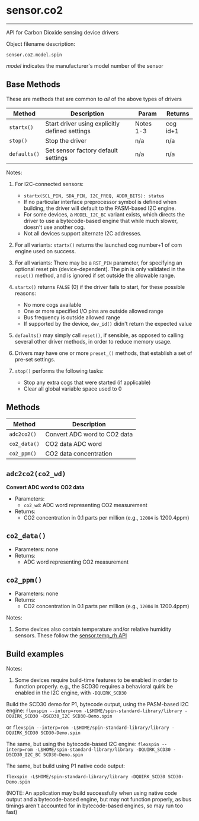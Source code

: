 # sensor.co2
----------------

API for Carbon Dioxide sensing device drivers

Object filename description:

`sensor.co2.model.spin`

_model_ indicates the manufacturer's model number of the sensor

## Base Methods

These are methods that are common to _all_ of the above types of drivers

| Method          | Description                                      | Param     | Returns        |
| --------------- | ------------------------------------------------ | --------- | -------------- |
| `startx()`      | Start driver using explicitly defined settings   | Notes 1-3 | cog id+1       |
| `stop()`        | Stop the driver                                  | n/a       | n/a            |
| `defaults()`    | Set sensor factory default settings              | n/a       | n/a            |

Notes:

1. For I2C-connected sensors:
	* `startx(SCL_PIN, SDA_PIN, I2C_FREQ, ADDR_BITS): status`
	* If no particular interface preprocessor symbol is defined when building, the driver will
default to the PASM-based I2C engine.
	* For some devices, a `MODEL_I2C_BC` variant exists, which directs the driver to use a
bytecode-based engine that while much slower, doesn't use another cog.
	* Not all devices support alternate I2C addresses.

2. For all variants: `startx()` returns the launched cog number+1 of com engine used on success.

3. For all variants: There may be a `RST_PIN` parameter, for specifying an optional reset pin
(device-dependent). The pin is only validated in the `reset()` method, and is ignored if set
outside the allowable range.

4. `startx()` returns `FALSE` (0) if the driver fails to start, for these possible reasons:
	* No more cogs available
	* One or more specified I/O pins are outside allowed range
	* Bus frequency is outside allowed range
	* If supported by the device, `dev_id()` didn't return the expected value

5. `defaults()` may simply call `reset()`, if sensible, as opposed to calling several other driver
methods, in order to reduce memory usage.

6. Drivers may have one or more `preset_()` methods, that establish a set of pre-set settings.

7. `stop()` performs the following tasks:
	* Stop any extra cogs that were started (if applicable)
	* Clear all global variable space used to 0

## Methods

| Method          | Description                                      |
| --------------- | ------------------------------------------------ |
| `adc2co2()`     | Convert ADC word to CO2 data                     |
| `co2_data()`    | CO2 data ADC word                                |
| `co2_ppm()`     | CO2 data concentration                           |


`adc2co2(co2_wd)`
-----------------
__Convert ADC word to CO2 data__
* Parameters:
	* `co2_wd`: ADC word representing CO2 measurement
* Returns:
	* CO2 concentration in 0.1 parts per million (e.g., `12004` is 1200.4ppm)


`co2_data()`
------------
* Parameters: none
* Returns:
	* ADC word representing CO2 measurement


`co2_ppm()`
-----------
* Parameters: none
* Returns:
	* CO2 concentration in 0.1 parts per million (e.g., `12004` is 1200.4ppm)


Notes:

1. Some devices also contain temperature and/or relative humidity sensors. These follow the [sensor.temp_rh API](https://github.com/avsa242/spin-standard-library/blob/testing/api/sensor.temp_rh.md)


## Build examples

Notes:

1. Some devices require build-time features to be enabled in order to function properly. e.g., the SCD30 requires a behavioral quirk be enabled in the I2C engine, with `-DQUIRK_SCD30`

Build the SCD30 demo for P1, bytecode output, using the PASM-based I2C engine:
`flexspin --interp=rom -L$HOME/spin-standard-library/library -DQUIRK_SCD30 -DSCD30_I2C SCD30-Demo.spin`

or `flexspin --interp=rom -L$HOME/spin-standard-library/library -DQUIRK_SCD30 SCD30-Demo.spin`

The same, but using the bytecode-based I2C engine:
`flexspin --interp=rom -L$HOME/spin-standard-library/library -DQUIRK_SCD30 -DSCD30_I2C_BC SCD30-Demo.spin`

The same, but build using P1 native code output:

`flexspin -L$HOME/spin-standard-library/library -DQUIRK_SCD30 SCD30-Demo.spin`

(NOTE: An application may build successfully when using native code output and a bytecode-based
engine, but may not function properly, as bus timings aren't accounted for in bytecode-based
engines, so may run too fast)

